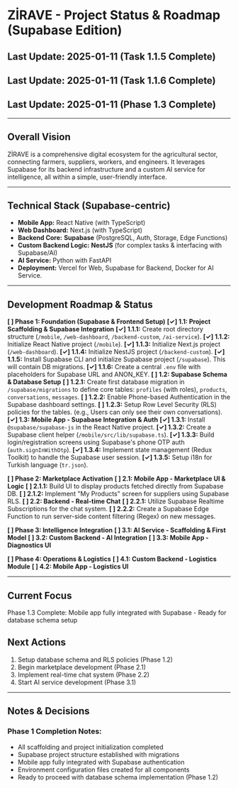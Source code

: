 # ZİRAVE - Project Status & Roadmap (Supabase Edition)

## Last Update: 2025-01-11 (Task 1.1.5 Complete)
## Last Update: 2025-01-11 (Task 1.1.6 Complete)
## Last Update: 2025-01-11 (Phase 1.3 Complete)

---

## Overall Vision
ZİRAVE is a comprehensive digital ecosystem for the agricultural sector, connecting farmers, suppliers, workers, and engineers. It leverages Supabase for its backend infrastructure and a custom AI service for intelligence, all within a simple, user-friendly interface.

---

## Technical Stack (Supabase-centric)
- **Mobile App:** React Native (with TypeScript)
- **Web Dashboard:** Next.js (with TypeScript)
- **Backend Core:** **Supabase** (PostgreSQL, Auth, Storage, Edge Functions)
- **Custom Backend Logic:** **NestJS** (for complex tasks & interfacing with Supabase/AI)
- **AI Service:** Python with FastAPI
- **Deployment:** Vercel for Web, Supabase for Backend, Docker for AI Service.

---

## Development Roadmap & Status

**[ ] Phase 1: Foundation (Supabase & Frontend Setup)**
    **[✓] 1.1: Project Scaffolding & Supabase Integration**
        **[✓] 1.1.1:** Create root directory structure (`/mobile`, `/web-dashboard`, `/backend-custom`, `/ai-service`).
        **[✓] 1.1.2:** Initialize React Native project (`/mobile`).
        **[✓] 1.1.3:** Initialize Next.js project (`/web-dashboard`).
        **[✓] 1.1.4:** Initialize NestJS project (`/backend-custom`).
        **[✓] 1.1.5:** Install Supabase CLI and initialize Supabase project (`/supabase`). This will contain DB migrations.
        **[✓] 1.1.6:** Create a central `.env` file with placeholders for Supabase URL and ANON_KEY.
    **[ ] 1.2: Supabase Schema & Database Setup**
        **[ ] 1.2.1:** Create first database migration in `/supabase/migrations` to define core tables: `profiles` (with roles), `products`, `conversations`, `messages`.
        **[ ] 1.2.2:** Enable Phone-based Authentication in the Supabase dashboard settings.
        **[ ] 1.2.3:** Setup Row Level Security (RLS) policies for the tables. (e.g., Users can only see their own conversations).
    **[✓] 1.3: Mobile App - Supabase Integration & Auth**
        **[✓] 1.3.1:** Install `@supabase/supabase-js` in the React Native project.
        **[✓] 1.3.2:** Create a Supabase client helper (`/mobile/src/lib/supabase.ts`).
        **[✓] 1.3.3:** Build login/registration screens using Supabase's phone OTP auth (`auth.signInWithOtp`).
        **[✓] 1.3.4:** Implement state management (Redux Toolkit) to handle the Supabase user session.
        **[✓] 1.3.5:** Setup i18n for Turkish language (`tr.json`).

**[ ] Phase 2: Marketplace Activation**
    **[ ] 2.1: Mobile App - Marketplace UI & Logic**
        **[ ] 2.1.1:** Build UI to display products fetched directly from Supabase DB.
        **[ ] 2.1.2:** Implement "My Products" screen for suppliers using Supabase RLS.
    **[ ] 2.2: Backend - Real-time Chat**
        **[ ] 2.2.1:** Utilize Supabase Realtime Subscriptions for the chat system.
        **[ ] 2.2.2:** Create a Supabase Edge Function to run server-side content filtering (Regex) on new messages.

**[ ] Phase 3: Intelligence Integration**
    **[ ] 3.1: AI Service - Scaffolding & First Model**
    **[ ] 3.2: Custom Backend - AI Integration**
    **[ ] 3.3: Mobile App - Diagnostics UI**

**[ ] Phase 4: Operations & Logistics**
    **[ ] 4.1: Custom Backend - Logistics Module**
    **[ ] 4.2: Mobile App - Logistics UI**

---

## Current Focus  
Phase 1.3 Complete: Mobile app fully integrated with Supabase - Ready for database schema setup

## Next Actions
1. Setup database schema and RLS policies (Phase 1.2)
2. Begin marketplace development (Phase 2.1)
3. Implement real-time chat system (Phase 2.2)
4. Start AI service development (Phase 3.1)

---

## Notes & Decisions

### Phase 1 Completion Notes:
- All scaffolding and project initialization completed
- Supabase project structure established with migrations
- Mobile app fully integrated with Supabase authentication
- Environment configuration files created for all components
- Ready to proceed with database schema implementation (Phase 1.2)